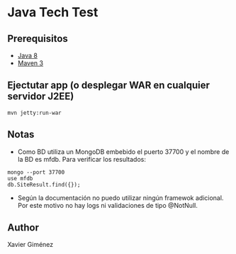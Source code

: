 # Java Tech Test

## Prerequisitos

* [Java 8](http://www.oracle.com/technetwork/java/javase/downloads/jdk8-downloads-2133151.html)
* [Maven 3](https://maven.apache.org/download.cgi)


## Ejectutar app (o desplegar WAR en cualquier servidor J2EE)
```
mvn jetty:run-war
```


## Notas

* Como BD utiliza un MongoDB embebido el puerto 37700 y el nombre de la BD es mfdb. Para verificar los resultados:
```
mongo --port 37700
use mfdb
db.SiteResult.find({});
```
* Según la documentación no puedo utilizar ningún framewok adicional. Por este motivo no hay logs ni validaciones de tipo @NotNull.

## Author

Xavier Giménez
